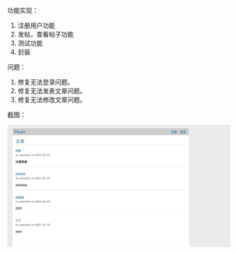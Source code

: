 功能实现：

1. 注册用户功能
2. 发帖，查看帖子功能
3. 测试功能
4. 封装


问题：
1. 修复无法登录问题。
2. 修复无法发表文章问题。
3. 修复无法修改文章问题。


截图：

![image](https://github.com/oakcdrom/blogtest/blob/main/1614064591286.jpg)
